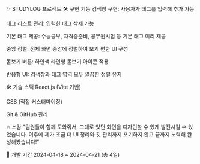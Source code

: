 ✨ STUDYLOG 프로젝트
🛠 구현 기능
검색창 구현: 사용자가 태그를 입력해 추가 가능

태그 리스트 관리: 입력한 태그 삭제 가능

기본 태그 제공: 수능공부, 자격증준비, 공무원시험 등 기본 태그 미리 제공

중앙 정렬: 전체 화면 중앙에 정렬하여 보기 편한 UI 구성

돋보기 버튼: 하얀색 라인형 돋보기 아이콘 적용

반응형 UI: 검색창과 태그 영역 모두 깔끔한 정렬 유지

🛠 기술 스택
React.js (Vite 기반)

CSS (직접 커스터마이징)

Git & GitHub 관리

🔥 소감
"팀원들이 함께 도와줘서,
그대로 있던 화면을 디자인할 수 있게 발전시킬 수 있었습니다.
이후에 제가 조금 더 UI 정리와 깃 관리까지 
포기하지 않고 끝까지 노력해 완성해봤습니다!"

📅 개발 기간
2024-04-18 ~ 2024-04-21 (총 4일)